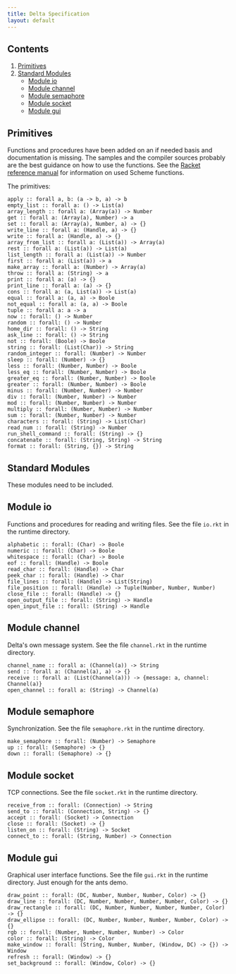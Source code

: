 ```yaml
---
title: Delta Specification
layout: default
---
```


    
Contents
--------
    
1. [Primitives](#Primitives)
2. [Standard Modules](#StandardModules)
   - [Module io](#io)
   - [Module channel](#channel)
   - [Module semaphore](#semaphore)
   - [Module socket](#socket)
   - [Module gui](#gui)
    

Primitives <a name="Primitives"> </a>
----------

Functions and procedures have been added on an if needed basis
and documentation is missing. The samples and the compiler sources
probably are the best guidance on how to use the functions. See
the [Racket
reference manual](http://docs.racket-lang.org/reference) for information on used Scheme functions.
    

The primitives:
    
    apply :: forall a, b: (a -> b, a) -> b
    empty_list :: forall a: () -> List(a)
    array_length :: forall a: (Array(a)) -> Number
    get :: forall a: (Array(a), Number) -> a
    set :: forall a: (Array(a), Number, a) -> {}
    write_line :: forall a: (Handle, a) -> {}
    write :: forall a: (Handle, a) -> {}
    array_from_list :: forall a: (List(a)) -> Array(a)
    rest :: forall a: (List(a)) -> List(a)
    list_length :: forall a: (List(a)) -> Number
    first :: forall a: (List(a)) -> a
    make_array :: forall a: (Number) -> Array(a)
    throw :: forall a: (String) -> a
    print :: forall a: (a) -> {}
    print_line :: forall a: (a) -> {}
    cons :: forall a: (a, List(a)) -> List(a)
    equal :: forall a: (a, a) -> Boole
    not_equal :: forall a: (a, a) -> Boole
    tuple :: forall a: a -> a
    now :: forall: () -> Number
    random :: forall: () -> Number
    home_dir :: forall: () -> String
    ask_line :: forall: () -> String
    not :: forall: (Boole) -> Boole
    string :: forall: (List(Char)) -> String
    random_integer :: forall: (Number) -> Number
    sleep :: forall: (Number) -> {}
    less :: forall: (Number, Number) -> Boole
    less_eq :: forall: (Number, Number) -> Boole
    greater_eq :: forall: (Number, Number) -> Boole
    greater :: forall: (Number, Number) -> Boole
    minus :: forall: (Number, Number) -> Number
    div :: forall: (Number, Number) -> Number
    mod :: forall: (Number, Number) -> Number
    multiply :: forall: (Number, Number) -> Number
    sum :: forall: (Number, Number) -> Number
    characters :: forall: (String) -> List(Char)
    read_num :: forall: (String) -> Number
    run_shell_command :: forall: (String) -> {}
    concatenate :: forall: (String, String) -> String
    format :: forall: (String, {}) -> String
    
    
Standard Modules <a name="StandardModules"> </a>
----------------

These modules need to be included.


Module io <a name="io"> </a>
---------

Functions and procedures for reading and writing files. See the file
`io.rkt` in the runtime directory.
    
    alphabetic :: forall: (Char) -> Boole
    numeric :: forall: (Char) -> Boole
    whitespace :: forall: (Char) -> Boole
    eof :: forall: (Handle) -> Boole
    read_char :: forall: (Handle) -> Char
    peek_char :: forall: (Handle) -> Char
    file_lines :: forall: (Handle) -> List(String)
    file_position :: forall: (Handle) -> Tuple(Number, Number, Number)
    close_file :: forall: (Handle) -> {}
    open_output_file :: forall: (String) -> Handle
    open_input_file :: forall: (String) -> Handle
    
    
Module channel <a name="channel"> </a>
--------------

Delta's own message system. See the file `channel.rkt` in the runtime
directory.
      
    channel_name :: forall a: (Channel(a)) -> String
    send :: forall a: (Channel(a), a) -> {}
    receive :: forall a: (List(Channel(a))) -> {message: a, channel: Channel(a)}
    open_channel :: forall a: (String) -> Channel(a)

    
Module semaphore <a name="semaphore"> </a>
----------------

Synchronization. See the file `semaphore.rkt` in the runtime
directory.
    
    make_semaphore :: forall: (Number) -> Semaphore
    up :: forall: (Semaphore) -> {}
    down :: forall: (Semaphore) -> {}


Module socket <a name="socket"> </a>
-------------

TCP connections. See the file `socket.rkt` in the runtime directory.
    
    receive_from :: forall: (Connection) -> String
    send_to :: forall: (Connection, String) -> {}
    accept :: forall: (Socket) -> Connection
    close :: forall: (Socket) -> {}
    listen_on :: forall: (String) -> Socket
    connect_to :: forall: (String, Number) -> Connection
        

Module gui <a name="gui"> </a>
----------

Graphical user interface functions. See the file `gui.rkt` in the
runtime directory. Just enough for the ants demo.
    
    draw_point :: forall: (DC, Number, Number, Number, Color) -> {}
    draw_line :: forall: (DC, Number, Number, Number, Number, Color) -> {}
    draw_rectangle :: forall: (DC, Number, Number, Number, Number, Color) -> {}
    draw_ellipse :: forall: (DC, Number, Number, Number, Number, Color) -> {}
    rgb :: forall: (Number, Number, Number, Number) -> Color
    color :: forall: (String) -> Color
    make_window :: forall: (String, Number, Number, (Window, DC) -> {}) -> Window
    refresh :: forall: (Window) -> {}
    set_background :: forall: (Window, Color) -> {}
